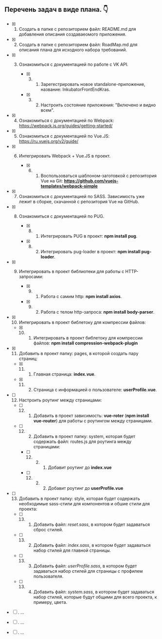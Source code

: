 ## Перечень задач в виде плана. :point_down:

   - [x] 1. Создать в папке с репозиторием файл: README.md для добавления описания создаваеомого приложения.

   - [x] 2. Создать в папке с репозиторием файл: RoadMap.md для описания плана для исходного набора требований.

   - [x] 3. Ознакомиться с документацией по работе с VK API.

        - [x] 3. 1. Зарегестрировать новое standalone-приложение, название: InkubatorFrontEndKras.

        - [x] 3. 2. Настроить состояние приложения: "Включено и видно всем".

   - [x] 4. Ознакомиться с документацией по Webpack: https://webpack.js.org/guides/getting-started/

   - [x] 5. Ознакомиться с документацией по Vue.JS: https://ru.vuejs.org/v2/guide/

   - [x] 6. Интегрировать Webpack + Vue.JS в проект.

        - [x] 6. 1. Воспользоваться шаблоном-заготовкой с репозитория Vue на Git: **https://github.com/vuejs-templates/webpack-simple**

   - [x] 7. Ознакомиться с документацией по SASS. Зависимость уже лежит в сборке, скачанной с репозитория Vue на GitHub.

   - [x] 8. Ознакомиться с документацией по PUG.

        - [x] 8. 1. Интегрировать PUG в проект: **npm install pug**.

        - [x] 8. 2. Интегрировать pug-loader в проект: **npm install pug-loader**.

   - [x] 9. Интегрировать в проект библиотеки для работы с HTTP-запросами:

        - [x] 9. 1. Работа с самим http: **npm install axios**.

        - [x] 9. 2. Работа с телом http-запроса: **npm install body-parser**.

   - [x] 10. Интегрировать в проект библетоку для компрессии файлов:

        - [x] 10. 1. Интегрировать в проект библетоку для компрессии файлов: **npm install compression-webpack-plugin**

   - [x] 11. Добавить в проект папку: pages, в которой создать пару страниц:

        - [x] 11. 1. Главная страница: **index.vue**.

        - [x] 11. 2. Страница с информацией о пользователе: **userProfile.vue**.

   - [ ] 12. Настроить роутинг между страницами:

        - [ ] 12. 1. Добавить в проект зависимость: **vue-roter** (**npm install vue-router**) для работы с роутингом между страницами.

        - [ ] 12. 2. Добавить в проект папку: system, которая будет содержать файл: routes.js для роутинга между страницами:

            - [ ] 12. 2. 1. Добавит роутинг до **index.vue**

            - [ ] 12. 2. 2. Добавит роутинг до **userProfile.vue**

   - [ ] 13. Добавить в проект папку: style, которая будет содержать необходимые sass-стили для компонентов и обшие стили для проекта:

        - [ ] 13. 1. Добавить файл: *reset.sass*, в котором будет задаваться сброс стилей.

        - [ ] 13. 2. Добавить файл: *index.sass*, в котором будет задаваться набор стилей для главной страницы.

        - [ ] 13. 3. Добавить файл: *userProfile.sass*, в котором будет задаваться набор стилей для страницы с профилем пользователя.

        - [ ] 13. 4. Добавить файл: *system.sass*, в котором будет задаваться набор стилей, которые будут общими для всего проекта, к примеру, цвета.

   - [ ] . ...

   - [ ] . ...

   - [ ] . ...

